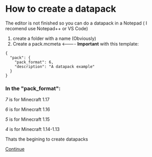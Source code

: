# How to create a datapack
The editor is not finished so you can do a datapack in a Notepad ( I recomend use Notepad++ or VS Code)

1. create a folder with a name (Obviously)
2. Create a pack.mcmeta <---- **Important** with this template:
```
{
  "pack": {
    "pack_format": 6,
    "description": "A datapack example"
  }
}
```

### In the "pack_format":
_7_ is for Minecraft 1.17

_6_ is for Minecraft 1.16

_5_ is for Minecraft 1.15

_4_ is for Minecraft 1.14-1.13

Thats the begining to create datapacks

[Continue](https://github.com/carlop3333/datapack.creator/blob/main/help/1./readme2_eng.md)
